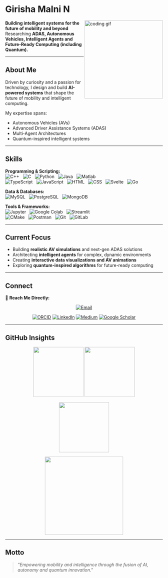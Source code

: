 
# Girisha Malni N

<img src="https://media.giphy.com/media/qgQUggAC3Pfv687qPC/giphy.gif" alt="coding gif" align="right" width="250"/>

**Building intelligent systems for the future of mobility and beyond**  
Researching **ADAS, Autonomous Vehicles, Intelligent Agents and Future-Ready Computing (including Quantum).**

---

## About Me  

Driven by curiosity and a passion for technology, I design and build **AI-powered systems** that shape the future of mobility and intelligent computing.  

My expertise spans:  
- Autonomous Vehicles (AVs)  
- Advanced Driver Assistance Systems (ADAS)  
- Multi-Agent Architectures  
- Quantum-inspired intelligent systems  

---

## Skills  

**Programming & Scripting:**  
![C++](https://img.shields.io/badge/C++-00599C?style=for-the-badge&logo=cplusplus&logoColor=white) &nbsp;
![C](https://img.shields.io/badge/C-00599C?style=for-the-badge&logo=c&logoColor=white) &nbsp;
![Python](https://img.shields.io/badge/Python-3776AB?style=for-the-badge&logo=python&logoColor=white) &nbsp;
![Java](https://img.shields.io/badge/Java-007396?style=for-the-badge&logo=java&logoColor=white) &nbsp;
![Matlab](https://img.shields.io/badge/Matlab-0076A8?style=for-the-badge&logo=mathworks&logoColor=white) &nbsp;  
![TypeScript](https://img.shields.io/badge/TypeScript-3178C6?style=for-the-badge&logo=typescript&logoColor=white) &nbsp;
![JavaScript](https://img.shields.io/badge/JavaScript-F7DF1E?style=for-the-badge&logo=javascript&logoColor=black) &nbsp;
![HTML](https://img.shields.io/badge/HTML5-E34F26?style=for-the-badge&logo=html5&logoColor=white) &nbsp;
![CSS](https://img.shields.io/badge/CSS3-1572B6?style=for-the-badge&logo=css3&logoColor=white) &nbsp;
![Svelte](https://img.shields.io/badge/Svelte-FF3E00?style=for-the-badge&logo=svelte&logoColor=white) &nbsp;
![Go](https://img.shields.io/badge/Go-00ADD8?style=for-the-badge&logo=go&logoColor=white)  

**Data & Databases:**  
![MySQL](https://img.shields.io/badge/MySQL-4479A1?style=for-the-badge&logo=mysql&logoColor=white) &nbsp;
![PostgreSQL](https://img.shields.io/badge/PostgreSQL-4169E1?style=for-the-badge&logo=postgresql&logoColor=white) &nbsp;
![MongoDB](https://img.shields.io/badge/MongoDB-47A248?style=for-the-badge&logo=mongodb&logoColor=white)  

**Tools & Frameworks:**  
![Jupyter](https://img.shields.io/badge/Jupyter-F37626?style=for-the-badge&logo=jupyter&logoColor=white) &nbsp;
![Google Colab](https://img.shields.io/badge/Colab-F9AB00?style=for-the-badge&logo=googlecolab&logoColor=white) &nbsp;
![Streamlit](https://img.shields.io/badge/Streamlit-FF4B4B?style=for-the-badge&logo=streamlit&logoColor=white) &nbsp;  
![CMake](https://img.shields.io/badge/CMake-064F8C?style=for-the-badge&logo=cmake&logoColor=white) &nbsp;
![Postman](https://img.shields.io/badge/Postman-FF6C37?style=for-the-badge&logo=postman&logoColor=white) &nbsp;
![Git](https://img.shields.io/badge/Git-F05032?style=for-the-badge&logo=git&logoColor=white) &nbsp;
![GitLab](https://img.shields.io/badge/GitLab-FC6D26?style=for-the-badge&logo=gitlab&logoColor=white)  

---

## Current Focus  

- Building **realistic AV simulations** and next-gen ADAS solutions  
- Architecting **intelligent agents** for complex, dynamic environments  
- Creating **interactive data visualizations and AV animations**  
- Exploring **quantum-inspired algorithms** for future-ready computing  

---

## Connect  

📩 **Reach Me Directly:**  
<p align="center">
  <a href="mailto:girishamalnin@gmail.com">
    <img src="https://img.shields.io/badge/girishamalnin@gmail.com-D14836?style=for-the-badge&logo=gmail&logoColor=white" alt="Email"/>
  </a>
</p>

<p align="center">
  <a href="https://orcid.org/0009-0001-5165-6320"><img src="https://img.shields.io/badge/ORCID-A6CE39?style=for-the-badge&logo=orcid&logoColor=white" alt="ORCID"></a>
  <a href="https://www.linkedin.com/in/girisha-malni-n-7b5978283"><img src="https://img.shields.io/badge/LinkedIn-0A66C2?style=for-the-badge&logo=linkedin&logoColor=white" alt="LinkedIn"></a>
  <a href="https://medium.com/@23csec07.ngirishamalni"><img src="https://img.shields.io/badge/Medium-000000?style=for-the-badge&logo=medium&logoColor=white" alt="Medium"></a>
  <a href="https://scholar.google.com/citations?hl=en&user=vanHO9IAAAAJ"><img src="https://img.shields.io/badge/Google%20Scholar-4285F4?style=for-the-badge&logo=googlescholar&logoColor=white" alt="Google Scholar"></a>
</p>  

---

## GitHub Insights  

<p align="center">
  <img src="https://github-readme-stats.vercel.app/api?username=Girisha-Malni-builds01&show_icons=true&theme=graywhite&hide_border=true" height="160"/>
  <img src="https://github-readme-stats.vercel.app/api/top-langs/?username=Girisha-Malni-builds01&layout=compact&theme=graywhite&hide_border=true" height="160"/>
</p>  

<p align="center">
  <img src="https://github-readme-streak-stats.herokuapp.com/?user=Girisha-Malni-builds01&theme=graywhite&hide_border=true" height="160"/>
</p>  

<p align="center">
  <img src="https://github-readme-activity-graph.vercel.app/graph?username=Girisha-Malni-builds01&theme=github-light&hide_border=true" height="250"/>
</p>  

---

## Motto  

> *"Empowering mobility and intelligence through the fusion of AI, autonomy and quantum innovation."*  
